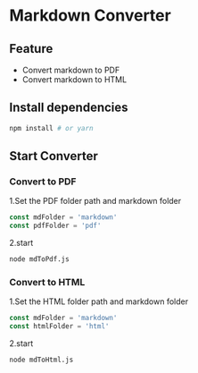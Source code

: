# Markdown Converter

## Feature

 - Convert markdown to PDF
 - Convert markdown to HTML

## Install dependencies
```bash
npm install # or yarn
```

## Start Converter

### Convert to PDF
1.Set the PDF folder path and markdown folder
```javascript
const mdFolder = 'markdown'
const pdfFolder = 'pdf'
```

2.start
```bash
node mdToPdf.js
```

### Convert to HTML
1.Set the HTML folder path and markdown folder
```javascript
const mdFolder = 'markdown'
const htmlFolder = 'html'
```

2.start
```bash
node mdToHtml.js
```

